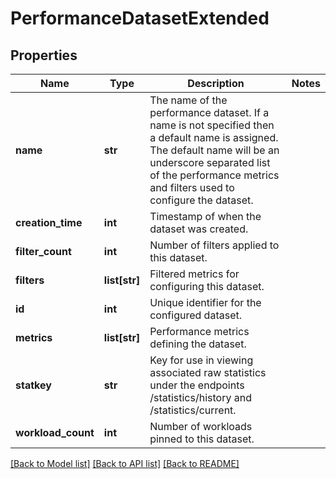 # PerformanceDatasetExtended

## Properties
Name | Type | Description | Notes
------------ | ------------- | ------------- | -------------
**name** | **str** | The name of the performance dataset. If a name is not specified then a default name is assigned. The default name will be an underscore separated list of the performance metrics and filters used to configure the dataset. | 
**creation_time** | **int** | Timestamp of when the dataset was created. | 
**filter_count** | **int** | Number of filters applied to this dataset. | 
**filters** | **list[str]** | Filtered metrics for configuring this dataset. | 
**id** | **int** | Unique identifier for the configured dataset. | 
**metrics** | **list[str]** | Performance metrics defining the dataset. | 
**statkey** | **str** | Key for use in viewing associated raw statistics under the endpoints /statistics/history and /statistics/current. | 
**workload_count** | **int** | Number of workloads pinned to this dataset. | 

[[Back to Model list]](../README.md#documentation-for-models) [[Back to API list]](../README.md#documentation-for-api-endpoints) [[Back to README]](../README.md)


